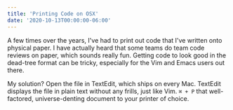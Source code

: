 ```yaml
---
title: 'Printing Code on OSX'
date: '2020-10-13T00:00:00-06:00'
---
```


A few times over the years, I've had to print out code that I've written onto
physical paper. I have actually heard that some teams do team code reviews on
paper, which sounds really fun. Getting code to look good in the dead-tree
format can be tricky, especially for the Vim and Emacs users out there.

My solution? Open the file in TextEdit, which ships on every Mac. TextEdit
displays the file in plain text without any frills, just like Vim. `⌘ + P` that
well-factored, universe-denting document to your printer of choice.
